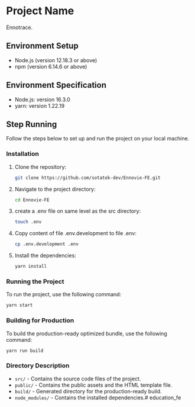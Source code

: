 # Project Name
Ennotrace.

## Environment Setup

- Node.js (version 12.18.3 or above)
- npm (version 6.14.6 or above)

## Environment Specification

- Node.js: version 16.3.0
- yarn: version 1.22.19

## Step Running

Follow the steps below to set up and run the project on your local machine.

### Installation

1. Clone the repository:

    ```bash
    git clone https://github.com/sotatek-dev/Ennovie-FE.git
    ```
2. Navigate to the project directory:
    
    ```bash
    cd Ennovie-FE
    ```
3. create a .env file on same level as the src directory: 
    ```bash
    touch .env
    ```

4. Copy content of file .env.development to file .env: 
    ```bash
    cp .env.development .env
    ```

5. Install the dependencies:

    ```bash
    yarn install
    ```

### Running the Project
To run the project, use the following command:

```bash
yarn start
```

### Building for Production
To build the production-ready optimized bundle, use the following command:

```bash
yarn run build
```

### Directory Description
- `src/` - Contains the source code files of the project.
- `public/` - Contains the public assets and the HTML template file.
- `build/` - Generated directory for the production-ready build.
- `node_modules/` - Contains the installed dependencies.# education_fe
